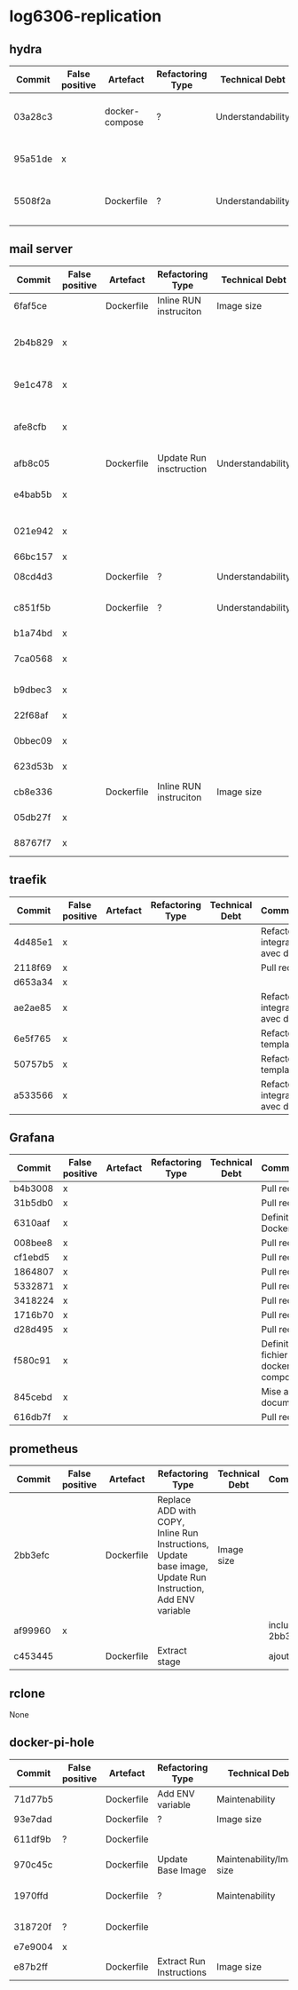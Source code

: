 # log6306-replication

## hydra

| Commit  | False positive | Artefact       | Refactoring Type | Technical Debt    | Commentaires                           |
| ------- | -------------- | -------------- | ---------------- | ----------------- | -------------------------------------- |
| 03a28c3 |                | docker-compose | ?                | Understandability | Séparation en plusieurs docker-compose |
| 95a51de | x              |                |                  |                   | Patch qui fait référence à un refactor |
| 5508f2a |                | Dockerfile     | ?                | Understandability | Déplace dockerfile dans un dossier     |

## mail server

| Commit  | False positive | Artefact   | Refactoring Type        | Technical Debt    | Commentaires                            |
| ------- | -------------- | ---------- | ----------------------- | ----------------- | --------------------------------------- |
| 6faf5ce |                | Dockerfile | Inline RUN instruciton  | Image size        |                                         |
| 2b4b829 | x              |            |                         |                   | Merge du commit precendant (6faf5ce)    |
| 9e1c478 | x              |            |                         |                   | Mise a jour de la documenation          |
| afe8cfb | x              |            |                         |                   | Merge du commit precendant (9e1c478)    |
| afb8c05 |                | Dockerfile | Update Run insctruction | Understandability |                                         |
| e4bab5b | x              |            |                         |                   | Ajout de foncitonnalité (ELK)           |
| 021e942 | x              |            |                         |                   | Mise a jour de la documenation          |
| 66bc157 | x              |            |                         |                   |                                         |
| 08cd4d3 |                | Dockerfile | ?                       | Understandability | Ajout de commentaires                   |
| c851f5b |                | Dockerfile | ?                       | Understandability | modification de commentaires            |
| b1a74bd | x              |            |                         |                   |                                         |
| 7ca0568 | x              |            |                         |                   | Mise a jour de script et de fichier.pem |
| b9dbec3 | x              |            |                         |                   | Mise a jour de script                   |
| 22f68af | x              |            |                         |                   | Merge d'une pull request                |
| 0bbec09 | x              |            |                         |                   | Mise a jour de scrip                    |
| 623d53b | x              |            |                         |                   | Merge d'une pull request                |
| cb8e336 |                | Dockerfile | Inline RUN instruciton  | Image size        |                                         |
| 05db27f | x              |            |                         |                   | Mise a jour de script                   |
| 88767f7 | x              |            |                         |                   | Déplacement de fichier                  |

## traefik

| Commit  | False positive | Artefact | Refactoring Type | Technical Debt | Commentaires                      |
| ------- | -------------- | -------- | ---------------- | -------------- | --------------------------------- |
| 4d485e1 | x              |          |                  |                | Refactore integration avec docker |
| 2118f69 | x              |          |                  |                | Pull request                      |
| d653a34 | x              |          |                  |                |                                   |
| ae2ae85 | x              |          |                  |                | Refactore integration avec docker |
| 6e5f765 | x              |          |                  |                | Refactor template                 |
| 50757b5 | x              |          |                  |                | Refactor template                 |
| a533566 | x              |          |                  |                | Refactore integration avec docker |

## Grafana

| Commit  | False positive | Artefact | Refactoring Type | Technical Debt | Commentaires                         |
| ------- | -------------- | -------- | ---------------- | -------------- | ------------------------------------ |
| b4b3008 | x              |          |                  |                | Pull request                         |
| 31b5db0 | x              |          |                  |                | Pull request                         |
| 6310aaf | x              |          |                  |                | Definition du Dockerfile             |
| 008bee8 | x              |          |                  |                | Pull request                         |
| cf1ebd5 | x              |          |                  |                | Pull request                         |
| 1864807 | x              |          |                  |                | Pull request                         |
| 5332871 | x              |          |                  |                | Pull request                         |
| 3418224 | x              |          |                  |                | Pull request                         |
| 1716b70 | x              |          |                  |                | Pull request                         |
| d28d495 | x              |          |                  |                | Pull request                         |
| f580c91 | x              |          |                  |                | Definition du fichier docker-compose |
| 845cebd | x              |          |                  |                | Mise a jour de documentation         |
| 616db7f | x              |          |                  |                | Pull request                         |

## prometheus

| Commit  | False positive | Artefact   | Refactoring Type                                                                                            | Technical Debt | Commentaires        |
| ------- | -------------- | ---------- | ----------------------------------------------------------------------------------------------------------- | -------------- | ------------------- |
| 2bb3efc |                | Dockerfile | Replace ADD with COPY, Inline Run Instructions, Update base image, Update Run Instruction, Add ENV variable | Image size     |                     |
| af99960 | x              |            |                                                                                                             |                | inclus dans 2bb3efc |
| c453445 |                | Dockerfile | Extract stage                                                                                               |                | ajout de base       |

## rclone

None

## docker-pi-hole

| Commit  | False positive | Artefact   | Refactoring Type         | Technical Debt            | Commentaires                   |
| ------- | -------------- | ---------- | ------------------------ | ------------------------- | ------------------------------ |
| 71d77b5 |                | Dockerfile | Add ENV variable         | Maintenability            |                                |
| 93e7dad |                | Dockerfile | ?                        | Image size                | rm des caches                  |
| 611df9b | ?              | Dockerfile |                          |                           | rename d'un ENV                |
| 970c45c |                | Dockerfile | Update Base Image        | Maintenability/Image size | debian slim                    |
| 1970ffd |                | Dockerfile | ?                        | Maintenability            | rename Dockerfile.sh -> cmd.sh |
| 318720f | ?              | Dockerfile |                          |                           | maj dependances                |
| e7e9004 | x              |            |                          |                           |                                |
| e87b2ff |                | Dockerfile | Extract Run Instructions | Image size                |                                |
